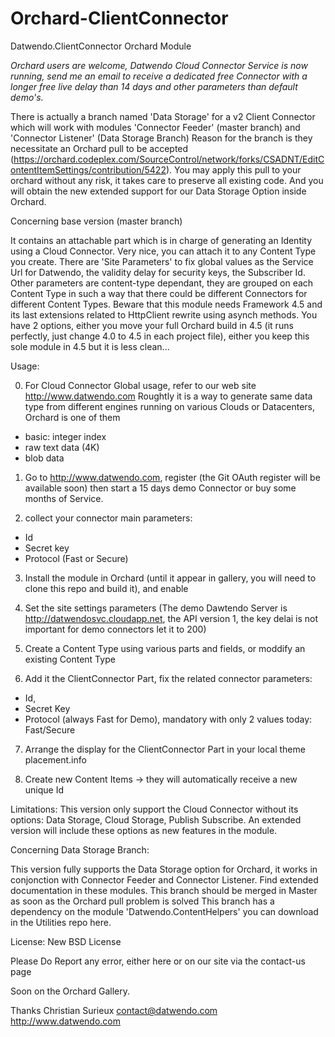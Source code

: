Orchard-ClientConnector
=======================

Datwendo.ClientConnector Orchard Module

*Orchard users are welcome, Datwendo Cloud Connector Service is now running, send me an email to receive a dedicated free Connector with a longer free live delay than 14 days and other parameters than default demo's.*

There is actually a branch named 'Data Storage' for a v2 Client Connector which will work with modules 'Connector Feeder' (master branch) and 'Connector Listener' (Data Storage Branch)
Reason for the branch is they necessitate an Orchard pull to be accepted (https://orchard.codeplex.com/SourceControl/network/forks/CSADNT/EditContentItemSettings/contribution/5422).
You may apply this pull to your orchard without any risk, it takes care to preserve all existing code.
And you will obtain the new extended support for our Data Storage Option inside Orchard.

Concerning base version (master branch)

It contains an attachable part which is in charge of generating an Identity using a Cloud Connector.
Very nice, you can attach it to any Content Type you create. 
There are 'Site Parameters' to fix global values as the Service Url for Datwendo, the validity delay for security keys, the Subscriber Id.
Other parameters are content-type dependant, they are grouped on each Content Type in such a way that there could be different Connectors for different Content Types.
Beware that this module needs Framework 4.5 and its last extensions related to HttpClient rewrite using asynch methods.
You have 2 options, either you move your full Orchard build in 4.5 (it runs perfectly, just change 4.0 to 4.5 in each project file), either you keep this sole module in 4.5 but it is less clean...

Usage:

0) For Cloud Connector Global usage, refer to our web site http://www.datwendo.com
Roughtly it is a way to generate same data type from different engines running on various Clouds or Datacenters, Orchard is one of them
- basic: integer index 
- raw text data (4K)
- blob data

1) Go to http://www.datwendo.com, register (the Git OAuth register will be available soon) then start a 15 days demo Connector or buy some months of Service.

2) collect your connector main parameters:
 - Id
 - Secret key
 - Protocol (Fast or Secure)
 
3) Install the module in Orchard (until it appear in gallery, you will need to clone this repo and build it), and enable
 
4) Set the site settings parameters (The demo Dawtendo Server is http://datwendosvc.cloudapp.net, the API version 1, the key delai is not important for demo connectors let it to 200)
 
5) Create a Content Type using various parts and fields, or moddify an existing Content Type
 
6) Add it the ClientConnector Part, fix the related connector parameters:
 - Id,
 - Secret Key
 - Protocol (always Fast for Demo), mandatory with only 2 values today: Fast/Secure

7) Arrange the display for the ClientConnector Part in your local theme placement.info

8) Create new Content Items -> they will automatically receive a new unique Id

 Limitations:
 This version only support the Cloud Connector without its options: Data Storage, Cloud Storage, Publish Subscribe.
 An extended version will include these options as new features in the module.


Concerning Data Storage Branch:

This version fully supports the Data Storage option for Orchard, it works in conjonction with Connector Feeder and Connector Listener.
Find extended documentation in these modules.
This branch should be merged in Master as soon as the Orchard pull problem is solved
This branch has a dependency on the module 'Datwendo.ContentHelpers' you can download in the Utilities repo here.



 License: New BSD License

 Please Do Report any error, either here or on our site via the contact-us page


Soon on the Orchard Gallery.

Thanks
Christian Surieux
contact@datwendo.com
http://www.datwendo.com
